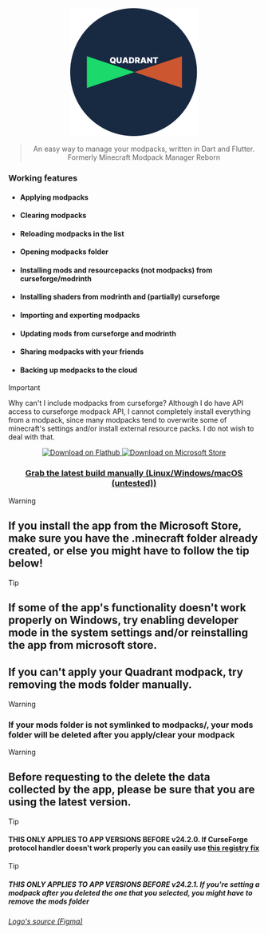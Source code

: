 <div align="center">

<img src="https://github.com/mrquantumoff/quadrant/raw/master/assets/icons/logotext.svg" height=256 />

> An easy way to manage your modpacks, written in Dart and Flutter.
> Formerly Minecraft Modpack Manager Reborn

</div>

### Working features

- #### Applying modpacks

- #### Clearing modpacks

- #### Reloading modpacks in the list

- #### Opening modpacks folder

- #### Installing mods and resourcepacks (not modpacks) from curseforge/modrinth

- #### Installing shaders from modrinth and (partially) curseforge

- #### Importing and exporting modpacks

- #### Updating mods from curseforge and modrinth

- #### Sharing modpacks with your friends

- #### Backing up modpacks to the cloud

> [!IMPORTANT]
> Why can't I include modpacks from curseforge? Although I do have API access to curseforge modpack API, I cannot completely install everything from a modpack, since many modpacks tend to overwrite some of minecraft's settings and/or install external resource packs. I do not wish to deal with that.

<div align="center">
    <a href="https://flathub.org/apps/details/dev.mrquantumoff.mcmodpackmanager">
        <img width="200" alt="Download on Flathub" src="https://dl.flathub.org/assets/badges/flathub-badge-i-en.svg"/>
    </a>
    <a href="https://www.microsoft.com/store/apps/9NLT70M0TVD0">
        <img width="187" src="https://get.microsoft.com/images/en-us%20light.svg" alt="Download on Microsoft Store" />
    </a>

### [Grab the latest build manually (Linux/Windows/macOS (untested))](https://github.com/mrquantumoff/quadrant/releases/latest)

</div>

> [!WARNING]
>
> ## If you install the app from the Microsoft Store, make sure you have the .minecraft folder already created, or else you might have to follow the tip below!

> [!TIP]
>
> ## If some of the app's functionality doesn't work properly on Windows, try enabling developer mode in the system settings and/or reinstalling the app from microsoft store.
>
> ## If you can't apply your Quadrant modpack, try removing the mods folder manually.

> [!WARNING]
>
> ### If your mods folder is not symlinked to modpacks/<anything>, your mods folder will be deleted after you apply/clear your modpack

> [!WARNING]
>
> ## Before requesting to the delete the data collected by the app, please be sure that you are using the latest version.

> [!TIP]
>
> #### THIS ONLY APPLIES TO APP VERSIONS BEFORE v24.2.0. If CurseForge protocol handler doesn't work properly you can easily use [this registry fix](https://github.com/mrquantumoff/quadrant/raw/master/msstorefix.reg)

> [!TIP]
>
> ##### THIS ONLY APPLIES TO APP VERSIONS BEFORE v24.2.1. If you're setting a modpack after you deleted the one that you selected, you might have to remove the mods folder

###### [Logo's source (Figma)](https://www.figma.com/community/file/1222558477898371497)
